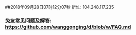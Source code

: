 ##2018年09月28日07时12分07秒 新址: 104.248.117.235
### 兔友常见问题及解答: https://github.com/wanggonging/d/blob/w/FAQ.md
